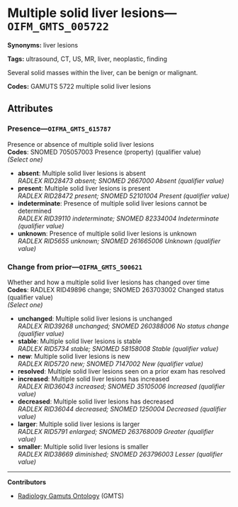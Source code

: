 # Multiple solid liver lesions—`OIFM_GMTS_005722`

**Synonyms:** liver lesions

**Tags:** ultrasound, CT, US, MR, liver, neoplastic, finding

Several solid masses within the liver, can be benign or malignant.

**Codes:** GAMUTS 5722 multiple solid liver lesions

## Attributes

### Presence—`OIFMA_GMTS_615787`

Presence or absence of multiple solid liver lesions  
**Codes**: SNOMED 705057003 Presence (property) (qualifier value)  
*(Select one)*

- **absent**: Multiple solid liver lesions is absent  
_RADLEX RID28473 absent; SNOMED 2667000 Absent (qualifier value)_
- **present**: Multiple solid liver lesions is present  
_RADLEX RID28472 present; SNOMED 52101004 Present (qualifier value)_
- **indeterminate**: Presence of multiple solid liver lesions cannot be determined  
_RADLEX RID39110 indeterminate; SNOMED 82334004 Indeterminate (qualifier value)_
- **unknown**: Presence of multiple solid liver lesions is unknown  
_RADLEX RID5655 unknown; SNOMED 261665006 Unknown (qualifier value)_

### Change from prior—`OIFMA_GMTS_500621`

Whether and how a multiple solid liver lesions has changed over time  
**Codes**: RADLEX RID49896 change; SNOMED 263703002 Changed status (qualifier value)  
*(Select one)*

- **unchanged**: Multiple solid liver lesions is unchanged  
_RADLEX RID39268 unchanged; SNOMED 260388006 No status change (qualifier value)_
- **stable**: Multiple solid liver lesions is stable  
_RADLEX RID5734 stable; SNOMED 58158008 Stable (qualifier value)_
- **new**: Multiple solid liver lesions is new  
_RADLEX RID5720 new; SNOMED 7147002 New (qualifier value)_
- **resolved**: Multiple solid liver lesions seen on a prior exam has resolved  
- **increased**: Multiple solid liver lesions has increased  
_RADLEX RID36043 increased; SNOMED 35105006 Increased (qualifier value)_
- **decreased**: Multiple solid liver lesions has decreased  
_RADLEX RID36044 decreased; SNOMED 1250004 Decreased (qualifier value)_
- **larger**: Multiple solid liver lesions is larger  
_RADLEX RID5791 enlarged; SNOMED 263768009 Greater (qualifier value)_
- **smaller**: Multiple solid liver lesions is smaller  
_RADLEX RID38669 diminished; SNOMED 263796003 Lesser (qualifier value)_

---

**Contributors**

- [Radiology Gamuts Ontology](https://gamuts.net/) (GMTS)